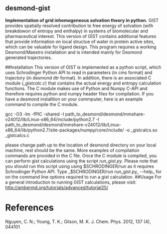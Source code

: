 ## desmond-gist
**Implementation of grid inhomogeneous solvation theory in python.**
GIST provides spatially resolved contribution to free energy of solvation (with breakdowon of entropy and enthalpy) in systems of biomolecular and pharmaceutical interest. This version of GIST contains additional features that provide information on local structue of water in protein active sites, which can be valuable for ligand design. This program requires a working Desmond/Maestro installation and is intended mainly for Desmond generated trajectories. 

##Installation
This version of GIST is implemented as a python script, which uses Schrodinger Python API to read in parameters (in cms format) and trajectory (in desmond dtr format). In addition, there is an associated C module (_\_gistcalc.c_) that contains the actual energy and entropy calculation functions. The C module makes use of Python and Numpy C-API and therefore requires python and numpy header files for compilation.  If you have a desmond installtion on your commputer, here is an example command to compile the C module. 

gcc -O3 -lm -fPIC -shared -I path_to_desmond/desmond/mmshare-v24012/lib/Linux-x86_64/include/python2.7 -I path_to_desmond/desmond/mmshare-v24012/lib/Linux-x86_64/lib/python2.7/site-packages/numpy/core/include/ -o _gistcalcs.so _gistcalcs.c

please change path up to the location of desmond directory on your local machine, rest should be the same.
More examples of compilation commands are provided in the C file.
Once the C module is compiled, you can perform gist calculations using the script _run\_gist.py_. Please note that you should run this script using using $SCHRODINGER/run as it requires Schrodinger Python API. Type _$SCHRODINGER/run run\_gist.py_ --help_ for on the command line options required to run a gist calculation.
##Usage
For a general introduction to running GIST calculations, please visit: http://ambermd.org/tutorials/advanced/tutorial25/


# References
Nguyen, C. N.; Young, T. K.; Gilson, M. K. J. Chem. Phys. 2012, 137 (4), 044101